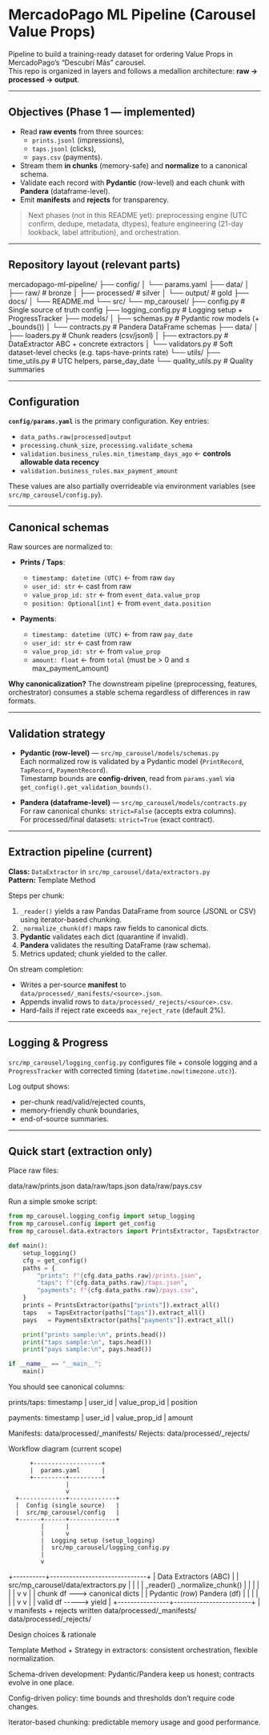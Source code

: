 # MercadoPago ML Pipeline (Carousel Value Props)

Pipeline to build a training-ready dataset for ordering Value Props in MercadoPago’s “Descubrí Más” carousel.  
This repo is organized in layers and follows a medallion architecture: **raw → processed → output**.

---

## Objectives (Phase 1 — implemented)

- Read **raw events** from three sources:
  - `prints.jsonl` (impressions),
  - `taps.jsonl` (clicks),
  - `pays.csv` (payments).
- Stream them **in chunks** (memory-safe) and **normalize** to a canonical schema.
- Validate each record with **Pydantic** (row-level) and each chunk with **Pandera** (dataframe-level).
- Emit **manifests** and **rejects** for transparency.

> Next phases (not in this README yet): preprocessing engine (UTC confirm, dedupe, metadata, dtypes), feature engineering (21-day lookback, label attribution), and orchestration.

---

## Repository layout (relevant parts)

mercadopago-ml-pipeline/
├── config/
│ └── params.yaml
├── data/
│ ├── raw/ # bronze
│ ├── processed/ # silver
│ └── output/ # gold
├── docs/
│ └── README.md
└── src/
└── mp_carousel/
├── config.py # Single source of truth config
├── logging_config.py # Logging setup + ProgressTracker
├── models/
│ ├── schemas.py # Pydantic row models (+ _bounds())
│ └── contracts.py # Pandera DataFrame schemas
├── data/
│ ├── loaders.py # Chunk readers (csv/jsonl)
│ ├── extractors.py # DataExtractor ABC + concrete extractors
│ └── validators.py # Soft dataset-level checks (e.g. taps-have-prints rate)
└── utils/
├── time_utils.py # UTC helpers, parse_day_date
└── quality_utils.py # Quality summaries


---

## Configuration

**`config/params.yaml`** is the primary configuration. Key entries:

- `data_paths.raw|processed|output`  
- `processing.chunk_size`, `processing.validate_schema`  
- `validation.business_rules.min_timestamp_days_ago` ← **controls allowable data recency**  
- `validation.business_rules.max_payment_amount`  

These values are also partially overrideable via environment variables (see `src/mp_carousel/config.py`).

---

## Canonical schemas

Raw sources are normalized to:

- **Prints / Taps**:
  - `timestamp: datetime (UTC)` ← from raw `day`
  - `user_id: str`              ← cast from raw
  - `value_prop_id: str`        ← from `event_data.value_prop`
  - `position: Optional[int]`   ← from `event_data.position`

- **Payments**:
  - `timestamp: datetime (UTC)` ← from raw `pay_date`
  - `user_id: str`              ← cast from raw
  - `value_prop_id: str`        ← from `value_prop`
  - `amount: float`             ← from `total` (must be > 0 and ≤ max_payment_amount)

**Why canonicalization?** The downstream pipeline (preprocessing, features, orchestrator) consumes a stable schema regardless of differences in raw formats.

---

## Validation strategy

- **Pydantic (row-level)** — `src/mp_carousel/models/schemas.py`  
  Each normalized row is validated by a Pydantic model (`PrintRecord`, `TapRecord`, `PaymentRecord`).  
  Timestamp bounds are **config-driven**, read from `params.yaml` via `get_config().get_validation_bounds()`.

- **Pandera (dataframe-level)** — `src/mp_carousel/models/contracts.py`  
  For raw canonical chunks: `strict=False` (accepts extra columns).  
  For processed/final datasets: `strict=True` (exact contract).

---

## Extraction pipeline (current)

**Class:** `DataExtractor` in `src/mp_carousel/data/extractors.py`  
**Pattern:** Template Method

Steps per chunk:
1. `_reader()` yields a raw Pandas DataFrame from source (JSONL or CSV) using iterator-based chunking.
2. `_normalize_chunk(df)` maps raw fields to canonical dicts.
3. **Pydantic** validates each dict (quarantine if invalid).
4. **Pandera** validates the resulting DataFrame (raw schema).
5. Metrics updated; chunk yielded to the caller.

On stream completion:
- Writes a per-source **manifest** to `data/processed/_manifests/<source>.json`.
- Appends invalid rows to `data/processed/_rejects/<source>.csv`.
- Hard-fails if reject rate exceeds `max_reject_rate` (default 2%).

---

## Logging & Progress

`src/mp_carousel/logging_config.py` configures file + console logging and a `ProgressTracker` with corrected timing (`datetime.now(timezone.utc)`).

Log output shows:
- per-chunk read/valid/rejected counts,
- memory-friendly chunk boundaries,
- end-of-source summaries.

---

## Quick start (extraction only)

Place raw files:

data/raw/prints.json
data/raw/taps.json
data/raw/pays.csv


Run a simple smoke script:

```python
from mp_carousel.logging_config import setup_logging
from mp_carousel.config import get_config
from mp_carousel.data.extractors import PrintsExtractor, TapsExtractor, PaymentsExtractor

def main():
    setup_logging()
    cfg = get_config()
    paths = {
        "prints": f"{cfg.data_paths.raw}/prints.json",
        "taps": f"{cfg.data_paths.raw}/taps.json",
        "payments": f"{cfg.data_paths.raw}/pays.csv",
    }
    prints = PrintsExtractor(paths["prints"]).extract_all()
    taps   = TapsExtractor(paths["taps"]).extract_all()
    pays   = PaymentsExtractor(paths["payments"]).extract_all()

    print("prints sample:\n", prints.head())
    print("taps sample:\n", taps.head())
    print("pays sample:\n", pays.head())

if __name__ == "__main__":
    main()
```


You should see canonical columns:

prints/taps: timestamp | user_id | value_prop_id | position

payments: timestamp | user_id | value_prop_id | amount

Manifests: data/processed/_manifests/
Rejects: data/processed/_rejects/

Workflow diagram (current scope)

          +-------------------+
          |  params.yaml      |
          +---------+---------+
                    |
                    v
      +-------------+-------------+
      |  Config (single source)   |
      |  src/mp_carousel/config   |
      +------+------+-------------+
             |      |
             |      v
             |  Logging setup (setup_logging)
             |  src/mp_carousel/logging_config.py
             |
             v
  +----------+------------------------------+
  |          Data Extractors (ABC)          |
  |  src/mp_carousel/data/extractors.py     |
  |                                         |
  |  _reader()         _normalize_chunk()   |
  |    |                      |             |
  |    v                      v             |
  |  chunk df  ---> canonical dicts         |
  |         Pydantic (row)  Pandera (df)    |
  |                |            |           |
  |                v            v           |
  |            valid df -----> yield        |
  +----------------+------------------------+
                   |
                   v
        manifests + rejects written
        data/processed/_manifests/
        data/processed/_rejects/


Design choices & rationale

Template Method + Strategy in extractors: consistent orchestration, flexible normalization.

Schema-driven development: Pydantic/Pandera keep us honest; contracts evolve in one place.

Config-driven policy: time bounds and thresholds don’t require code changes.

Iterator-based chunking: predictable memory usage and good performance.